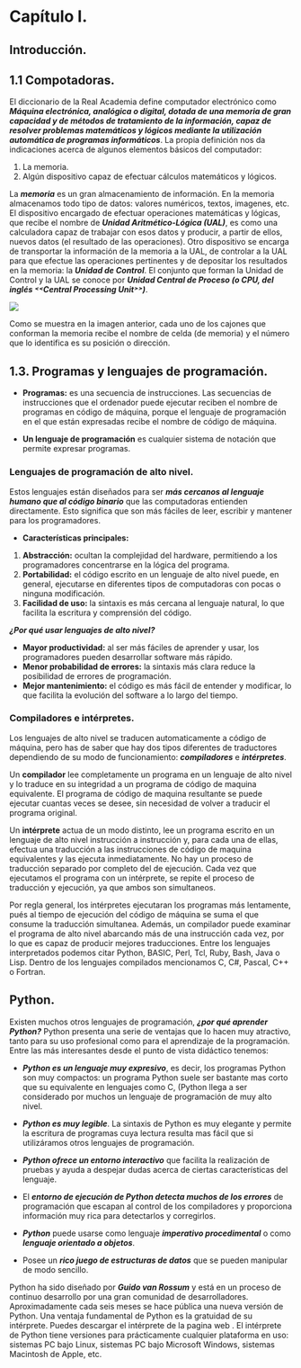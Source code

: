 # Capítulo I.
## Introducción.

## 1.1 Compotadoras.

El diccionario de la Real Academia define computador electrónico como ***Máquina electrónica, analógica o digital, dotada de una memoria de gran capacidad y de métodos de tratamiento de la información, capaz de resolver problemas matemáticos y lógicos mediante la utilización automática de programas informáticos***. La propia definición nos da indicaciones acerca de algunos elementos básicos del computador:

1. La memoria.
2. Algún dispositivo capaz de efectuar cálculos matemáticos y lógicos.

La ***memoria*** es un gran almacenamiento de información. En la memoria almacenamos todo tipo de datos: valores numéricos, textos, imagenes, etc. El dispositivo encargado de efectuar operaciones matemáticas y lógicas, que recibe el nombre de ***Unidad Aritmético-Lógica (UAL)***, es como una calculadora capaz de trabajar con esos datos y producir, a partir de ellos, nuevos datos (el resultado de las operaciones). Otro dispositivo se encarga de transportar la información de la memoria a la UAL, de controlar a la UAL para que efectue las operaciones pertinentes y de depositar los resultados en la memoria: la ***Unidad de Control***. El conjunto que forman la Unidad de Control y la UAL se conoce por ***Unidad Central de Proceso (o CPU, del inglés ˂˂Central Processing Unit˃˃)***.

![](https://github.com/jm-quintas/IntroduccionProgramacionPython/blob/da768d836be47523ff964e2c47899129e90538e6/Chapter_1-3/Memoria_CPU.png)

Como se muestra en la imagen anterior, cada uno de los cajones que conforman la memoria recibe el nombre de celda (de memoria) y el número que lo identifica es su posición o dirección.

## 1.3. Programas y lenguajes de programación.

- **Programas:** es una secuencia de instrucciones. Las secuencias de instrucciones que el ordenador puede ejecutar reciben el nombre de programas en código de máquina, porque el lenguaje de programación en el que están expresadas recibe el nombre de código de máquina.

- **Un lenguaje de programación** es cualquier sistema de notación que permite expresar programas.

### Lenguajes de programación de alto nivel.

Estos lenguajes están diseñados para ser ***más cercanos al lenguaje humano que al código binario*** que las computadoras entienden directamente. Esto significa que son más fáciles de leer, escribir y mantener para los programadores.

- **Características principales:**

1. **Abstracción:** ocultan la complejidad del hardware, permitiendo a los programadores concentrarse en la lógica del programa.
2. **Portabilidad:** el código escrito en un lenguaje de alto nivel puede, en general, ejecutarse en diferentes tipos de computadoras con pocas o ninguna modificación.
3. **Facilidad de uso:** la sintaxis es más cercana al lenguaje natural, lo que facilita la escritura y comprensión del código.

***¿Por qué usar lenguajes de alto nivel?***

- **Mayor productividad:** al ser más fáciles de aprender y usar, los programadores pueden desarrollar software más rápido.
- **Menor probabilidad de errores:** la sintaxis más clara reduce la posibilidad de errores de programación.
- **Mejor mantenimiento:** el código es más fácil de entender y modificar, lo que facilita la evolución del software a lo largo del tiempo.

### Compiladores e intérpretes.

Los lenguajes de alto nivel se traducen automaticamente a código de máquina, pero has de saber que hay dos tipos diferentes de traductores dependiendo de su modo de funcionamiento: ***compiladores*** e ***intérpretes***.  

Un **compilador** lee completamente un programa en un lenguaje de alto nivel y lo traduce en su integridad a un programa de código de maquina equivalente. El programa de código de maquina resultante se puede ejecutar cuantas veces se desee, sin necesidad de volver a traducir el programa original.  

Un **intérprete** actua de un modo distinto, lee un programa escrito en un lenguaje de alto nivel instrucción a instrucción y, para cada una de ellas, efectua una traducción a las instrucciones de código de maquina equivalentes y las ejecuta inmediatamente. No hay un proceso de traducción separado por completo del de ejecución. Cada vez que ejecutamos el programa con un intérprete, se repite el proceso de traducción y ejecución, ya que ambos son simultaneos.

Por regla general, los intérpretes ejecutaran los programas más lentamente, pués al tiempo de ejecución del código de máquina se suma el que consume la traducción
simultanea. Además, un compilador puede examinar el programa de alto nivel abarcando más de una instrucción cada vez, por lo que es capaz de producir mejores traducciones. Entre los lenguajes interpretados podemos citar Python, BASIC, Perl, Tcl, Ruby, Bash, Java o Lisp. Dentro de los lenguajes compilados mencionamos C, C#, Pascal, C++ o Fortran.

## Python.

Existen muchos otros lenguajes de programación, ***¿por qué aprender Python?*** Python presenta una serie de ventajas que lo hacen muy atractivo, tanto para su uso profesional como para el aprendizaje de la programación. Entre las más interesantes desde el punto de vista didáctico tenemos:  

- ***Python es un lenguaje muy expresivo***, es decir, los programas Python son muy compactos: un programa Python suele ser bastante mas corto que su equivalente en lenguajes como C, (Python llega a ser considerado por muchos un lenguaje de programación de muy alto nivel.
  
- ***Python es muy legible***. La sintaxis de Python es muy elegante y permite la escritura de programas cuya lectura resulta mas fácil que si utilizáramos otros lenguajes de programación.

- ***Python ofrece un entorno interactivo*** que facilita la realización de pruebas y ayuda a despejar dudas acerca de ciertas características del lenguaje.

- El ***entorno de ejecución de Python detecta muchos de los errores*** de programación que escapan al control de los compiladores y proporciona información muy rica
para detectarlos y corregirlos.

- ***Python*** puede usarse como lenguaje ***imperativo procedimental*** o como ***lenguaje orientado a objetos***.

- Posee un ***rico juego de estructuras de datos*** que se pueden manipular de modo sencillo.

Python ha sido diseñado por ***Guido van Rossum*** y está en un proceso de continuo desarrollo por una gran comunidad de desarrolladores. Aproximadamente cada seis meses
se hace pública una nueva versión de Python. Una ventaja fundamental de Python es la gratuidad de su intérprete. Puedes descargar el intérprete de la pagina web [](http://www.python.org). El intérprete de Python tiene versiones para prácticamente cualquier plataforma en uso: sistemas PC bajo Linux, sistemas PC bajo Microsoft Windows, sistemas Macintosh de Apple, etc.

